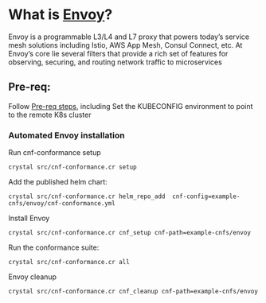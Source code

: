 # What is [Envoy](https://www.envoyproxy.io/)?

Envoy is a programmable L3/L4 and L7 proxy that powers today’s service mesh
solutions including Istio, AWS App Mesh, Consul Connect, etc. At Envoy’s core
lie several filters that provide a rich set of features for observing, securing,
and routing network traffic to microservices

## Pre-req:

Follow [Pre-req steps](../../INSTALL.md#pre-requisites), including
Set the KUBECONFIG environment to point to the remote K8s cluster

### Automated Envoy installation

Run cnf-conformance setup

```
crystal src/cnf-conformance.cr setup
```

Add the published helm chart:

```
crystal src/cnf-conformance.cr helm_repo_add  cnf-config=example-cnfs/envoy/cnf-conformance.yml
```

Install Envoy

```
crystal src/cnf-conformance.cr cnf_setup cnf-path=example-cnfs/envoy
```

Run the conformance suite:

```
crystal src/cnf-conformance.cr all
```

Envoy cleanup

```
crystal src/cnf-conformance.cr cnf_cleanup cnf-path=example-cnfs/envoy
```
